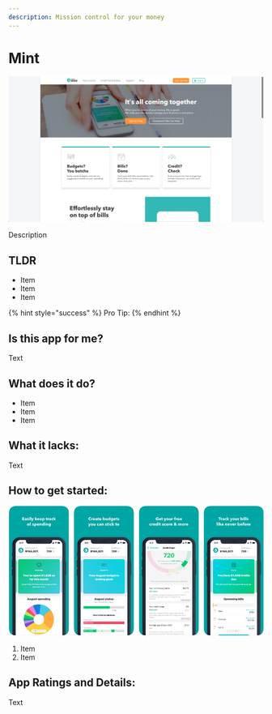 ```yaml
---
description: Mission control for your money
---
```


# Mint

![Mint Website](../.gitbook/assets/mint-web.png)

Description

## TLDR

* Item
* Item
* Item

{% hint style="success" %}
Pro Tip:
{% endhint %}

## Is this app for me?

Text

## What does it do?

* Item
* Item
* Item

## What it lacks:

Text

## How to get started:

![Mint App](../.gitbook/assets/mint-app.png)

1. Item
2. Item

## App Ratings and Details:

Text

